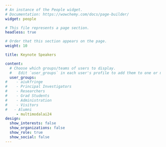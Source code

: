 ```yaml
---
# An instance of the People widget.
# Documentation: https://wowchemy.com/docs/page-builder/
widget: people

# This file represents a page section.
headless: true

# Order that this section appears on the page.
weight: 10

title: Keynote Speakers

content:
  # Choose which groups/teams of users to display.
  #   Edit `user_groups` in each user's profile to add them to one or more of these groups.
  user_groups:
#    - aiukfringe
#    - Principal Investigators
#    - Researchers
#    - Grad Students
#    - Administration
#    - Visitors
#   - Alumni
     - multimodalai24
design:
  show_interests: false
  show_organizations: false
  show_role: true
  show_social: false
---
```

